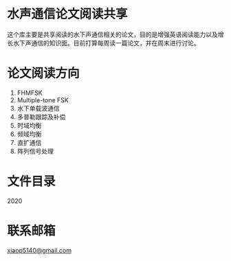 # 水声通信论文阅读共享
这个库主要是共享阅读的水下声通信相关的论文，目的是增强英语阅读能力以及增长水下声通信的知识面。目前打算每周读一篇论文，并在周末进行讨论。

# 论文阅读方向
1. FHMFSK
2. Multiple-tone FSK
3. 水下单载波通信
4. 多普勒跟踪及补偿
5. 时域均衡
6. 频域均衡
7. 直扩通信
8. 阵列信号处理

# 文件目录
2020

# 联系邮箱
xiaop5140@gmail.com
